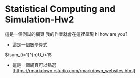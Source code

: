 # Statistical Computing and Simulation-Hw2

  這是一個測試的網頁
  我的作業就會在這裡呈現
  hi how are you?
  
  - 這是一個數學算式
  
  $\sum_{i=1}^{n}U_i>1$

  - 這是一個網頁可以點選  [https://rmarkdown.rstudio.com/rmarkdown_websites.html]
